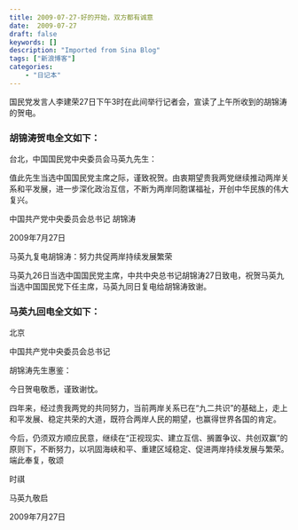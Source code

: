 ```yaml
---
title: 2009-07-27-好的开始，双方都有诚意
date:  2009-07-27
draft: false
keywords: []
description: "Imported from Sina Blog"
tags: ["新浪博客"]
categories: 
    - "日记本"
---
```

国民党发言人李建荣27日下午3时在此间举行记者会，宣读了上午所收到的胡锦涛的贺电。

### 胡锦涛贺电全文如下：

台北，中国国民党中央委员会马英九先生：

值此先生当选中国国民党主席之际，谨致祝贺。由衷期望贵我两党继续推动两岸关系和平发展，进一步深化政治互信，不断为两岸同胞谋福祉，开创中华民族的伟大复兴。

中国共产党中央委员会总书记 胡锦涛

2009年7月27日



马英九复电胡锦涛：努力共促两岸持续发展繁荣

马英九26日当选中国国民党主席，中共中央总书记胡锦涛27日致电，祝贺马英九当选中国国民党下任主席，马英九同日复电给胡锦涛致谢。

### 马英九回电全文如下：

北京

中国共产党中央委员会总书记

胡锦涛先生惠鉴：

今日贺电敬悉，谨致谢忱。

四年来，经过贵我两党的共同努力，当前两岸关系已在“九二共识”的基础上，走上和平发展、稳定共荣的大道，既符合两岸人民的期望，也赢得世界各国的肯定。

今后，仍须双方顺应民意，继续在“正视现实、建立互信、搁置争议、共创双赢”的原则下，不断努力，以巩固海峡和平、重建区域稳定、促进两岸持续发展与繁荣。端此奉复，敬颂

时祺

马英九敬启

2009年7月27日